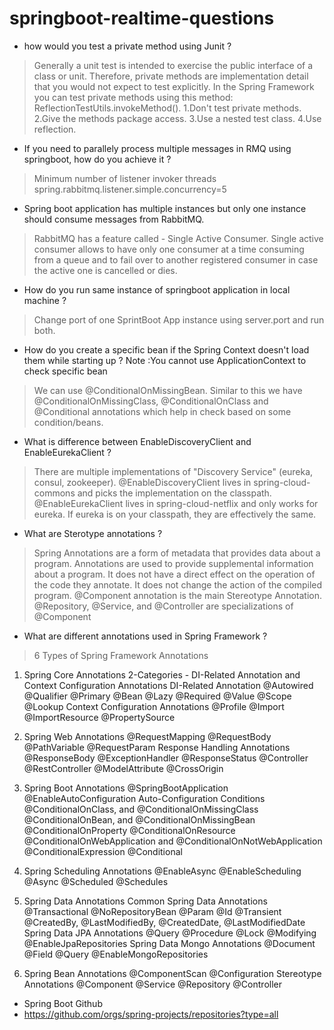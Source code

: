 # springboot-realtime-questions
- how would you test a private method using Junit ?
> Generally a unit test is intended to exercise the public interface of a class or unit. Therefore, private methods are implementation detail that you would not expect to test explicitly. In the Spring Framework you can test private methods using this method:
ReflectionTestUtils.invokeMethod(). 
1.Don't test private methods.
2.Give the methods package access.
3.Use a nested test class.
4.Use reflection.

- If you need to parallely process multiple messages in RMQ using springboot, how do you achieve it ?
> Minimum number of listener invoker threads
> spring.rabbitmq.listener.simple.concurrency=5

- Spring boot application has multiple instances but only one instance should consume messages from RabbitMQ.
> RabbitMQ has a feature called - Single Active Consumer. Single active consumer allows to have only one consumer at a time consuming from a queue and to fail over to another registered consumer in case the active one is cancelled or dies.

- How do you run same instance of springboot application in local machine ?
> Change port of one SprintBoot App instance using server.port and run both.

- How do you create a specific bean if the Spring Context doesn't load them while starting up ? Note :You cannot use ApplicationContext to check specific bean
> We can use @ConditionalOnMissingBean. Similar to this we have @ConditionalOnMissingClass, @ConditionalOnClass and @Conditional annotations which help in check based on some condition/beans.

- What is difference between EnableDiscoveryClient and EnableEurekaClient ?

>There are multiple implementations of "Discovery Service" (eureka, consul, zookeeper). @EnableDiscoveryClient lives in spring-cloud-commons and picks the implementation on the classpath. @EnableEurekaClient lives in spring-cloud-netflix and only works for eureka. If eureka is on your classpath, they are effectively the same.

- What are Sterotype annotations ?
> Spring Annotations are a form of metadata that provides data about a program. Annotations are used to provide supplemental information about a program. It does not have a direct effect on the operation of the code they annotate. It does not change the action of the compiled program. @Component annotation is the main Stereotype Annotation. @Repository, @Service, and @Controller are specializations of @Component

- What are different annotations used in Spring Framework ?
> 6 Types of Spring Framework Annotations
1. Spring Core Annotations
2-Categories - DI-Related Annotation and Context Configuration Annotations
DI-Related Annotation
@Autowired
@Qualifier
@Primary
@Bean
@Lazy
@Required
@Value
@Scope
@Lookup
Context Configuration Annotations
@Profile
@Import
@ImportResource
@PropertySource

2. Spring Web Annotations
@RequestMapping
@RequestBody
@PathVariable
@RequestParam
Response Handling Annotations
  @ResponseBody
  @ExceptionHandler
  @ResponseStatus
@Controller
@RestController
@ModelAttribute
@CrossOrigin

3. Spring Boot Annotations
@SpringBootApplication
@EnableAutoConfiguration
Auto-Configuration Conditions
  @ConditionalOnClass, and @ConditionalOnMissingClass
  @ConditionalOnBean, and @ConditionalOnMissingBean
  @ConditionalOnProperty
  @ConditionalOnResource
  @ConditionalOnWebApplication and @ConditionalOnNotWebApplication
  @ConditionalExpression
  @Conditional

4. Spring Scheduling Annotations
@EnableAsync
@EnableScheduling
@Async
@Scheduled
@Schedules

5. Spring Data Annotations
Common Spring Data Annotations
  @Transactional
  @NoRepositoryBean
  @Param
  @Id
  @Transient
  @CreatedBy, @LastModifiedBy, @CreatedDate, @LastModifiedDate
Spring Data JPA Annotations
  @Query
  @Procedure
  @Lock
  @Modifying
  @EnableJpaRepositories
Spring Data Mongo Annotations
  @Document
  @Field
  @Query
  @EnableMongoRepositories

6. Spring Bean Annotations
@ComponentScan
@Configuration
Stereotype Annotations
  @Component
  @Service
  @Repository
  @Controller

- Spring Boot Github
- https://github.com/orgs/spring-projects/repositories?type=all
